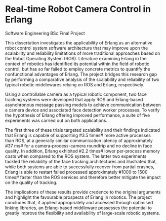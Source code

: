 # Real-time Robot Camera Control in Erlang
Software Engineering BSc Final Project

This dissertation investigates the applicability of Erlang as an alternative robot control system software architecture
that may improve upon the scalability and reliability limitations of more traditional approaches based
on the Robot Operating System (ROS). Literature examining Erlang in the context of robotics has identified its
potential within the field of robotic control, but has so far failed to employ concrete metrics to quantify the nonfunctional
advantages of Erlang. The project bridges this research gap by performing a comparative analysis of
the scalability and reliability of two typical robotic middlewares relying on ROS and Erlang, respectively.


Using a controllable camera as a typical robotic component, two face tracking systems were developed that apply
ROS and Erlang-based asynchronous message passing models to achieve communication between a camera
device and associated face detection worker processes. To verify the hypothesis of Erlang offering improved
performance, a suite of five experiments was carried out on both applications. 

The first three of these trials targeted scalability and their findings indicated that Erlang is capable of supporting #3.5 times# more active processes
than ROS, at a generally similar communication latency of approximately #37 ms# for a camera-process-camera
roundtrip and no decline in face quality. In addition, Erlang exhibited #2.2 times# lower per-process memory costs
when compared to the ROS system. The latter two experiments tackled the reliability of the face tracking architectures
and illustrated that, while both systems are able to successfully recover from partial crashes, Erlang
is able to restart failed processed approximately #1000 to 1500 times# faster than the ROS services and therefore
better mitigate the impact on the quality of tracking.


The implications of these results provide credence to the original arguments and highlight the favourable prospects
of Erlang in robotics. The project concludes that, if applied appropriately and accessed through optimised linking
libraries, an Erlang-based middleware possesses the potential to greatly improve the flexibility and availability
of large-scale robotic systems.
